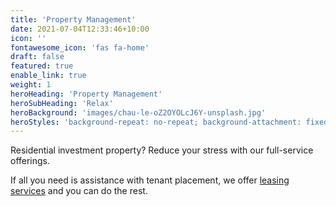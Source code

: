 ```yaml
---
title: 'Property Management'
date: 2021-07-04T12:33:46+10:00
icon: ''
fontawesome_icon: 'fas fa-home'
draft: false
featured: true
enable_link: true
weight: 1
heroHeading: 'Property Management'
heroSubHeading: 'Relax'
heroBackground: 'images/chau-le-oZ2OYOLcJ6Y-unsplash.jpg'
heroStyles: 'background-repeat: no-repeat; background-attachment: fixed; background-position-y: -220px;'
---
```


Residential investment property? Reduce your stress with our full-service offerings.



If all you need is assistance with tenant placement, we offer [leasing services](/services/leasing-services/) and you can do the rest.